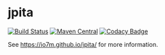 jpita
===

[![Build Status](https://travis-ci.org/io7m/jpita.svg?branch=master)](https://travis-ci.org/io7m/jpita)
[![Maven Central](https://maven-badges.herokuapp.com/maven-central/com.io7m.jpita/io7m-jpita/badge.png)](https://maven-badges.herokuapp.com/maven-central/com.io7m.jpita/io7m-jpita)
[![Codacy Badge](https://api.codacy.com/project/badge/Grade/d2f5203fef504ba59b53da939799bfa6)](https://www.codacy.com/app/github_79/jpita?utm_source=github.com&amp;utm_medium=referral&amp;utm_content=io7m/jpita&amp;utm_campaign=Badge_Grade)

See https://io7m.github.io/jpita/ for more information.

